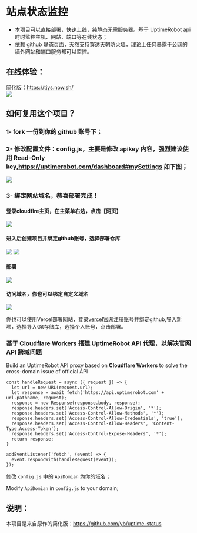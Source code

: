 # 站点状态监控
- 本项目可以直接部署，快速上线，纯静态无需服务器。基于 UptimeRobot api 时时监控主机、网站、端口等在线状态；
- 依赖 github 静态页面，天然支持穿透天朝防火墙，理论上任何暴露于公网的墙外网站和端口服务都可以监控。

## 在线体验：  

简化版：<https://tjys.now.sh/>  
![](https://cdn.jsdelivr.net/gh/Qikaile/cdn/img/Uptime%20Status.PNG)


## 如何复用这个项目？  
### 1- fork 一份到你的 github 账号下；  
### 2- 修改配置文件：config.js，主要是修改 apikey 内容，强烈建议使用 Read-Only key,<https://uptimerobot.com/dashboard#mySettings> 如下图；  
![](https://cdn.jsdelivr.net/gh/Qikaile/cdn/img/warn.png.png)  
### 3- 绑定网站域名，恭喜部署完成！

#### 登录cloudflre主页，在主菜单右边，点击【网页】
![](https://cdn.jsdelivr.net/gh/Qikaile/cdn/img/2021-02-15-01.png)

#### 进入后创建项目并绑定github账号，选择部署仓库
![](https://cdn.jsdelivr.net/gh/Qikaile/cdn/img/2021-02-15-02.png)
![](https://cdn.jsdelivr.net/gh/Qikaile/cdn/img/2021-02-15-03.png)

#### 部署
![](https://cdn.jsdelivr.net/gh/Qikaile/cdn/img/2021-02-15-04.png)

#### 访问域名，你也可以绑定自定义域名
![](https://cdn.jsdelivr.net/gh/Qikaile/cdn/img/2021-02-15-05.png)

你也可以使用Vercel部署网站，登录[vercel官网](https://vercel.com/)注册账号并绑定github,导入新项，选择导入Git存储库，选择个人账号，点击部署。


### 基于 Cloudflare Workers 搭建 UptimeRobot API 代理，以解决官网 API 跨域问题

Build an UptimeRobot API proxy based on **Cloudflare Workers** to solve the cross-domain issue of official API

```
const handleRequest = async ({ request }) => {
  let url = new URL(request.url);
  let response = await fetch('https://api.uptimerobot.com' + url.pathname, request);
  response = new Response(response.body, response);
  response.headers.set('Access-Control-Allow-Origin', '*');
  response.headers.set('Access-Control-Allow-Methods', '*');
  response.headers.set('Access-Control-Allow-Credentials', 'true');
  response.headers.set('Access-Control-Allow-Headers', 'Content-Type,Access-Token');
  response.headers.set('Access-Control-Expose-Headers', '*');
  return response;
}

addEventListener('fetch', (event) => {
  event.respondWith(handleRequest(event));
});
```

修改 `config.js` 中的 `ApiDomian` 为你的域名；

Modify `ApiDomian` in `config.js` to your domain;

## 说明：

本项目是来自原作的简化版：<https://github.com/yb/uptime-status>
